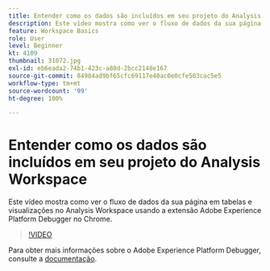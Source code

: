 ```yaml
---
title: Entender como os dados são incluídos em seu projeto do Analysis Workspace
description: Este vídeo mostra como ver o fluxo de dados da sua página em tabelas e visualizações no Analysis Workspace usando a extensão Adobe Experience Platform Debugger no Chrome.
feature: Workspace Basics
role: User
level: Beginner
kt: 4109
thumbnail: 31072.jpg
exl-id: eb6eada2-74b1-423c-a80d-2bcc2148e167
source-git-commit: 84984ad9bf65cfc69117e40ac0e0cfe503cac5e5
workflow-type: tm+mt
source-wordcount: '99'
ht-degree: 100%

---
```


# Entender como os dados são incluídos em seu projeto do Analysis Workspace

Este vídeo mostra como ver o fluxo de dados da sua página em tabelas e visualizações no Analysis Workspace usando a extensão Adobe Experience Platform Debugger no Chrome.

>[!VIDEO](https://video.tv.adobe.com/v/31072/?quality=12&learn=on)

Para obter mais informações sobre o Adobe Experience Platform Debugger, consulte a [documentação](https://experienceleague.adobe.com/docs/debugger/using-v2/experience-cloud-debugger.html?lang=pt-BR).


